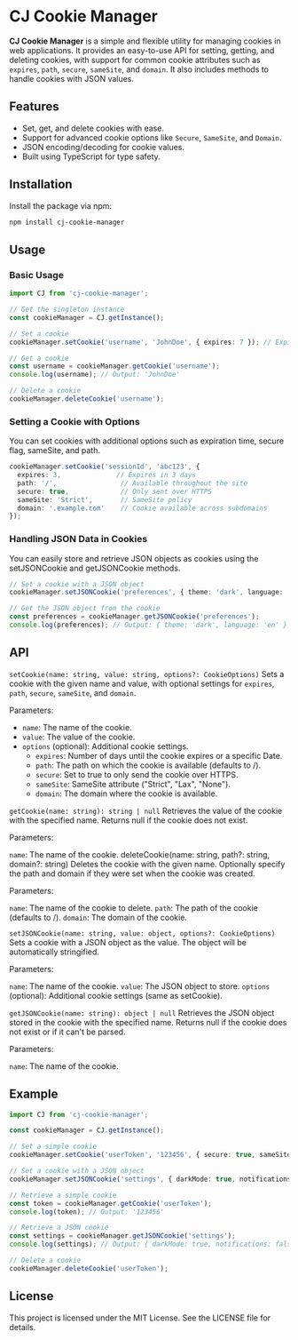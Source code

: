 # CJ Cookie Manager

**CJ Cookie Manager** is a simple and flexible utility for managing cookies in web applications. It provides an easy-to-use API for setting, getting, and deleting cookies, with support for common cookie attributes such as `expires`, `path`, `secure`, `sameSite`, and `domain`. It also includes methods to handle cookies with JSON values.

## Features

- Set, get, and delete cookies with ease.
- Support for advanced cookie options like `Secure`, `SameSite`, and `Domain`.
- JSON encoding/decoding for cookie values.
- Built using TypeScript for type safety.

## Installation

Install the package via npm:

```bash
npm install cj-cookie-manager
```
## Usage
### Basic Usage
```typescript
import CJ from 'cj-cookie-manager';

// Get the singleton instance
const cookieManager = CJ.getInstance();

// Set a cookie
cookieManager.setCookie('username', 'JohnDoe', { expires: 7 }); // Expires in 7 days

// Get a cookie
const username = cookieManager.getCookie('username');
console.log(username); // Output: 'JohnDoe'

// Delete a cookie
cookieManager.deleteCookie('username');
```
### Setting a Cookie with Options
You can set cookies with additional options such as expiration time, secure flag, sameSite, and path.

```typescript
cookieManager.setCookie('sessionId', 'abc123', {
  expires: 3,              // Expires in 3 days
  path: '/',                // Available throughout the site
  secure: true,             // Only sent over HTTPS
  sameSite: 'Strict',       // SameSite policy
  domain: '.example.com'    // Cookie available across subdomains
});
```

### Handling JSON Data in Cookies
You can easily store and retrieve JSON objects as cookies using the setJSONCookie and getJSONCookie methods.

```typescript
// Set a cookie with a JSON object
cookieManager.setJSONCookie('preferences', { theme: 'dark', language: 'en' });

// Get the JSON object from the cookie
const preferences = cookieManager.getJSONCookie('preferences');
console.log(preferences); // Output: { theme: 'dark', language: 'en' }
```

## API
``setCookie(name: string, value: string, options?: CookieOptions)``
Sets a cookie with the given name and value, with optional settings for ``expires``, ``path``, ``secure``, ``sameSite``, and ``domain``.

Parameters:

- ``name``: The name of the cookie.
- ``value``: The value of the cookie.
- ``options`` (optional): Additional cookie settings.
    - ``expires``: Number of days until the cookie expires or a specific Date.
    - ``path``: The path on which the cookie is available (defaults to /).
    - ``secure``: Set to true to only send the cookie over HTTPS.
    - ``sameSite``: SameSite attribute ("Strict", "Lax", "None").
    - ``domain``: The domain where the cookie is available.

``getCookie(name: string): string | null``
Retrieves the value of the cookie with the specified name. Returns null if the cookie does not exist.

Parameters:

``name``: The name of the cookie.
deleteCookie(name: string, path?: string, domain?: string)
Deletes the cookie with the given name. Optionally specify the path and domain if they were set when the cookie was created.

Parameters:

``name``: The name of the cookie to delete.
``path``: The path of the cookie (defaults to /).
``domain``: The domain of the cookie.


``setJSONCookie(name: string, value: object, options?: CookieOptions)``
Sets a cookie with a JSON object as the value. The object will be automatically stringified.

Parameters:

``name``: The name of the cookie.
``value``: The JSON object to store.
``options`` (optional): Additional cookie settings (same as setCookie).

``getJSONCookie(name: string): object | null``
Retrieves the JSON object stored in the cookie with the specified name. Returns null if the cookie does not exist or if it can't be parsed.

Parameters:

``name``: The name of the cookie.
## Example
```typescript
import CJ from 'cj-cookie-manager';

const cookieManager = CJ.getInstance();

// Set a simple cookie
cookieManager.setCookie('userToken', '123456', { secure: true, sameSite: 'Lax' });

// Set a cookie with a JSON object
cookieManager.setJSONCookie('settings', { darkMode: true, notifications: false });

// Retrieve a simple cookie
const token = cookieManager.getCookie('userToken');
console.log(token); // Output: '123456'

// Retrieve a JSON cookie
const settings = cookieManager.getJSONCookie('settings');
console.log(settings); // Output: { darkMode: true, notifications: false }

// Delete a cookie
cookieManager.deleteCookie('userToken');
```
## License
This project is licensed under the MIT License. See the LICENSE file for details.